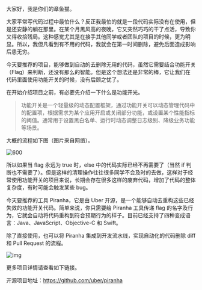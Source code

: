 大家好，我是你们的章鱼猫。

大家平常写代码过程中最怕什么？反正我最怕的就是一段代码实际没有在使用，但是还安静的躺在那里。在某个月黑风高的夜晚，它又突然巧巧的干了点活，导致你又得收拾残局。这种感觉尤其是在接手其他同学或者团队的项目的时候，更为明显。所以，我但凡看到有不用的代码，我就会在第一时间删除，避免后面造成影响后患无穷。

今天要推荐的项目，能够做到自动的去删除无用的代码，虽然它需要结合功能开关（Flag）来判断，还没有那么的智能。但是这个想法还是非常的棒，它让我们在代码里面使用功能开关的时候，没有后顾之忧了。

在开始介绍项目之前，有必要先介绍一下什么是功能开光。

> 功能开关是一个轻量级的动态配置框架，通过功能开关可以动态管理代码中的配置项，根据需求为某个应用开启或关闭部分功能，或设置某个性能指标的阈值。通常用于设置黑白名单、运行时动态调整日志级别、降级业务功能等场景。

大概的流程如下图（图片来自网络）。

![600](http://cdn.pic1.54php.cn/20180410/ce04e3cde9f6f48bac41ef658b7902bf.jpg?imageView/2/w/600)

所以如果当 flag 永远为 true 时，else 中的代码实际已经不再需要了（当然 if 判断也不需要了）。但是这样的清理操作往往很多同学不会及时的去做，这样对于经常使用功能开关的项目来说，长期会存在很多这样的废弃代码，增加了代码的整体复杂度，有时可能会触发某些 bug。

今天要推荐的工具 Piranha，它是由 Uber 开源，是一个能够自动去重构这些已经失效的功能开关代码。简单来说，你只需要给 Piranha 工具传递 flag 的名字及行为，它就会自动将代码重构到符合预期行为的样子。目前已经支持了四种变成语言：Java、JavaScript、Objective-C 和 Swift。

除了直接使用，也可以将 Piranha 集成到开发流水线，实现自动化的代码删除 diff 和 Pull Request 的流程。

![img](https://eng.uber.com/wp-content/uploads/2020/03/image6.png)

更多项目详情请查看如下链接。

开源项目地址：https://github.com/uber/piranha

